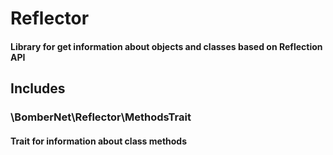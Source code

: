 # Reflector
#### Library for get information about objects and classes based on Reflection API
## Includes
### \BomberNet\Reflector\MethodsTrait
#### Trait for information about class methods
